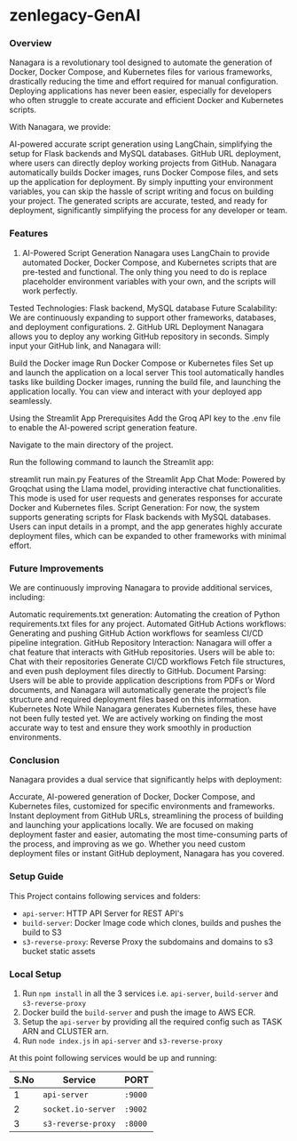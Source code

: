 ﻿# zenlegacy-GenAI

### Overview
Nanagara is a revolutionary tool designed to automate the generation of Docker, Docker Compose, and Kubernetes files for various frameworks, drastically reducing the time and effort required for manual configuration. Deploying applications has never been easier, especially for developers who often struggle to create accurate and efficient Docker and Kubernetes scripts.

With Nanagara, we provide:

AI-powered accurate script generation using LangChain, simplifying the setup for Flask backends and MySQL databases.
GitHub URL deployment, where users can directly deploy working projects from GitHub. Nanagara automatically builds Docker images, runs Docker Compose files, and sets up the application for deployment.
By simply inputting your environment variables, you can skip the hassle of script writing and focus on building your project. The generated scripts are accurate, tested, and ready for deployment, significantly simplifying the process for any developer or team.

### Features
1. AI-Powered Script Generation
Nanagara uses LangChain to provide automated Docker, Docker Compose, and Kubernetes scripts that are pre-tested and functional. The only thing you need to do is replace placeholder environment variables with your own, and the scripts will work perfectly.

Tested Technologies: Flask backend, MySQL database
Future Scalability: We are continuously expanding to support other frameworks, databases, and deployment configurations.
2. GitHub URL Deployment
Nanagara allows you to deploy any working GitHub repository in seconds. Simply input your GitHub link, and Nanagara will:

Build the Docker image
Run Docker Compose or Kubernetes files
Set up and launch the application on a local server
This tool automatically handles tasks like building Docker images, running the build file, and launching the application locally. You can view and interact with your deployed app seamlessly.


Using the Streamlit App
Prerequisites
Add the Groq API key to the .env file to enable the AI-powered script generation feature.

Navigate to the main directory of the project.

Run the following command to launch the Streamlit app:

streamlit run main.py   Features of the Streamlit App
Chat Mode: Powered by Groqchat using the Llama model, providing interactive chat functionalities. This mode is used for user requests and generates responses for accurate Docker and Kubernetes files.
Script Generation: For now, the system supports generating scripts for Flask backends with MySQL databases. Users can input details in a prompt, and the app generates highly accurate deployment files, which can be expanded to other frameworks with minimal effort.

### Future Improvements
We are continuously improving Nanagara to provide additional services, including:

Automatic requirements.txt generation: Automating the creation of Python requirements.txt files for any project.
Automated GitHub Actions workflows: Generating and pushing GitHub Action workflows for seamless CI/CD pipeline integration.
GitHub Repository Interaction: Nanagara will offer a chat feature that interacts with GitHub repositories. Users will be able to:
Chat with their repositories
Generate CI/CD workflows
Fetch file structures, and even push deployment files directly to GitHub.
Document Parsing: Users will be able to provide application descriptions from PDFs or Word documents, and Nanagara will automatically generate the project’s file structure and required deployment files based on this information.
Kubernetes Note
While Nanagara generates Kubernetes files, these have not been fully tested yet. We are actively working on finding the most accurate way to test and ensure they work smoothly in production environments.

### Conclusion
Nanagara provides a dual service that significantly helps with deployment:

Accurate, AI-powered generation of Docker, Docker Compose, and Kubernetes files, customized for specific environments and frameworks.
Instant deployment from GitHub URLs, streamlining the process of building and launching your applications locally.
We are focused on making deployment faster and easier, automating the most time-consuming parts of the process, and improving as we go. Whether you need custom deployment files or instant GitHub deployment, Nanagara has you covered.
 
### Setup Guide

This Project contains following services and folders:

- `api-server`: HTTP API Server for REST API's
- `build-server`: Docker Image code which clones, builds and pushes the build to S3
- `s3-reverse-proxy`: Reverse Proxy the subdomains and domains to s3 bucket static assets

### Local Setup

1. Run `npm install` in all the 3 services i.e. `api-server`, `build-server` and `s3-reverse-proxy`
2. Docker build the `build-server` and push the image to AWS ECR.
3. Setup the `api-server` by providing all the required config such as TASK ARN and CLUSTER arn.
4. Run `node index.js` in `api-server` and `s3-reverse-proxy`

At this point following services would be up and running:

| S.No | Service            | PORT    |
| ---- | ------------------ | ------- |
| 1    | `api-server`       | `:9000` |
| 2    | `socket.io-server` | `:9002` |
| 3    | `s3-reverse-proxy` | `:8000` |


